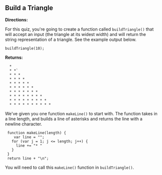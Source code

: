 ## Build a Triangle

**Directions:**

For this quiz, you're going to create a function called `buildTriangle()` that will accept an input (the triangle at its widest width) and will return the string representation of a triangle. See the example output below.

`buildTriangle(10);`

**Returns:**

```
  *
  * *`
  * * *
  * * * *
  * * * * *
  * * * * * *
  * * * * * * *
  * * * * * * * *
  * * * * * * * * *
  * * * * * * * * * *
 ```

We've given you one function `makeLine()` to start with. The function takes in a line length, and builds a line of asterisks and returns the line with a newline character.

```
 function makeLine(length) {
    var line = "";
   for (var j = 1; j <= length; j++) {
     line += "* "
   }
 }
 return line + "\n";
```

You will need to call this `makeLine()` function in `buildTriangle()`.
